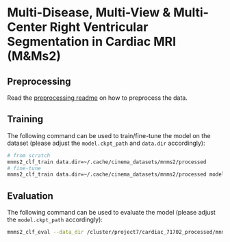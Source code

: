 # Multi-Disease, Multi-View & Multi-Center Right Ventricular Segmentation in Cardiac MRI (M&Ms2)

## Preprocessing

Read the [preprocessing readme](../../data/mnms2/README.md) on how to preprocess the data.

## Training

The following command can be used to train/fine-tune the model on the dataset (please adjust the `model.ckpt_path` and
`data.dir` accordingly):

```bash
# from scratch
mnms2_clf_train data.dir=~/.cache/cinema_datasets/mnms2/processed
# fine-tune
mnms2_clf_train data.dir=~/.cache/cinema_datasets/mnms2/processed model.ckpt_path=
```

## Evaluation

The following command can be used to evaluate the model (please adjust the `model.ckpt_path` accordingly):

```bash
mnms2_clf_eval --data_dir /cluster/project7/cardiac_71702_processed/mnms2/processed --ckpt_path
```
